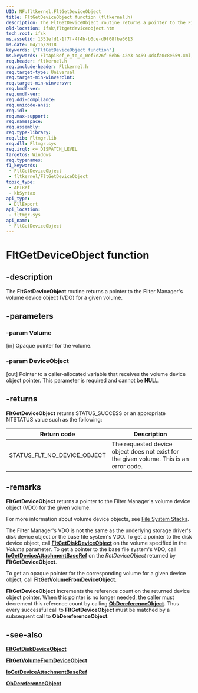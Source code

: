 ```yaml
---
UID: NF:fltkernel.FltGetDeviceObject
title: FltGetDeviceObject function (fltkernel.h)
description: The FltGetDeviceObject routine returns a pointer to the Filter Manager's volume device object (VDO) for a given volume.
old-location: ifsk\fltgetdeviceobject.htm
tech.root: ifsk
ms.assetid: 1351efd1-1f7f-4f4b-b0ce-d9f08fba6613
ms.date: 04/16/2018
keywords: ["FltGetDeviceObject function"]
ms.keywords: FltApiRef_e_to_o_0ef7e26f-6eb6-42e3-a469-4d4fa0c8e659.xml, FltGetDeviceObject, FltGetDeviceObject routine [Installable File System Drivers], fltkernel/FltGetDeviceObject, ifsk.fltgetdeviceobject
req.header: fltkernel.h
req.include-header: Fltkernel.h
req.target-type: Universal
req.target-min-winverclnt: 
req.target-min-winversvr: 
req.kmdf-ver: 
req.umdf-ver: 
req.ddi-compliance: 
req.unicode-ansi: 
req.idl: 
req.max-support: 
req.namespace: 
req.assembly: 
req.type-library: 
req.lib: Fltmgr.lib
req.dll: Fltmgr.sys
req.irql: <= DISPATCH_LEVEL
targetos: Windows
req.typenames: 
f1_keywords:
 - FltGetDeviceObject
 - fltkernel/FltGetDeviceObject
topic_type:
 - APIRef
 - kbSyntax
api_type:
 - DllExport
api_location:
 - fltmgr.sys
api_name:
 - FltGetDeviceObject
---
```


# FltGetDeviceObject function

## -description

The **FltGetDeviceObject** routine returns a pointer to the Filter Manager's volume device object (VDO) for a given volume.

## -parameters

### -param Volume

[in] Opaque pointer for the volume.

### -param DeviceObject

[out] Pointer to a caller-allocated variable that receives the volume device object pointer. This parameter is required and cannot be **NULL**.

## -returns

**FltGetDeviceObject** returns STATUS_SUCCESS or an appropriate NTSTATUS value such as the following:

| Return code | Description |
| ----------- | ----------- |
| STATUS_FLT_NO_DEVICE_OBJECT | The requested device object does not exist for the given volume. This is an error code. |

## -remarks

**FltGetDeviceObject** returns a pointer to the Filter Manager's volume device object (VDO) for the given volume.

For more information about volume device objects, see [File System Stacks](/windows-hardware/drivers/ifs/storage-device-stacks--storage-volumes--and-file-system-stacks#file-system-stacks).

The Filter Manager's VDO is not the same as the underlying storage driver's disk device object or the base file system's VDO. To get a pointer to the disk device object, call [**FltGetDiskDeviceObject**](nf-fltkernel-fltgetdiskdeviceobject.md) on the volume specified in the *Volume* parameter. To get a pointer to the base file system's VDO, call [**IoGetDeviceAttachmentBaseRef**](../ntifs/nf-ntifs-iogetdeviceattachmentbaseref.md) on the *RetDeviceObject* returned by **FltGetDeviceObject**.

To get an opaque pointer for the corresponding volume for a given device object, call [**FltGetVolumeFromDeviceObject**](nf-fltkernel-fltgetvolumefromdeviceobject.md).

**FltGetDeviceObject** increments the reference count on the returned device object pointer. When this pointer is no longer needed, the caller must decrement this reference count by calling [**ObDereferenceObject**](../wdm/nf-wdm-obdereferenceobject.md). Thus every successful call to **FltGetDeviceObject** must be matched by a subsequent call to **ObDereferenceObject**.

## -see-also

[**FltGetDiskDeviceObject**](nf-fltkernel-fltgetdiskdeviceobject.md)

[**FltGetVolumeFromDeviceObject**](nf-fltkernel-fltgetvolumefromdeviceobject.md)

[**IoGetDeviceAttachmentBaseRef**](../ntifs/nf-ntifs-iogetdeviceattachmentbaseref.md)

[**ObDereferenceObject**](../wdm/nf-wdm-obdereferenceobject.md)